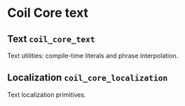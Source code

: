 # Coil Core text

## Text `coil_core_text`

Text utilities: compile-time literals and phrase interpolation.

## Localization `coil_core_localization`

Text localization primitives.
